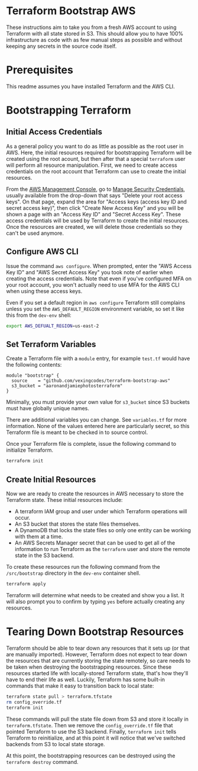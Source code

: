 # Terraform Bootstrap AWS

These instructions aim to take you from a fresh AWS account to using Terraform with all state stored in S3. This should
allow you to have 100% infrastructure as code with as few manual steps as possible and without keeping any secrets in
the source code itself.

# Prerequisites

This readme assumes you have installed Terraform and the AWS CLI.

# Bootstrapping Terraform

## Initial Access Credentials

As a general policy you want to do as little as possible as the root user in AWS. Here, the initial resources required
for bootstrapping Terraform will be created using the root acount, but then after that a special `terraform` user will
perform all resource manipulation. First, we need to create access credentials on the root account that Terraform can
use to create the initial resources.

From the [AWS Management Console](https://console.aws.amazon.com), go to
[Manage Security Credentials](https://console.aws.amazon.com/iam/home#/security_credentials), usually available from the
drop-down that says "Delete your root access keys". On that page, expand the area for "Access keys (access key ID and
secret access key)", then click "Create New Access Key" and you will be shown a page with an "Access Key ID" and "Secret
Access Key". These access credentials will be used by Terraform to create the initial resources. Once the resources are
created, we will delete those credentials so they can't be used anymore.
 
## Configure AWS CLI

Issue the command `aws configure`. When prompted, enter the "AWS Access Key ID" and "AWS Secret Access Key" you took
note of earlier when creating the access credentials. Note that even if you've configured MFA on your root account, you
won't actually need to use MFA for the AWS CLI when using these access keys.

Even if you set a default region in `aws configure` Terraform still complains unless you set the `AWS_DEFAULT_REGION`
environment variable, so set it like this from the `dev-env` shell:

```bash
export AWS_DEFUALT_REGION=us-east-2
```

## Set Terraform Variables

Create a Terraform file with a `module` entry, for example `test.tf` would have the following contents:

```
module "bootstrap" {
  source    = "github.com/vexingcodes/terraform-bootstrap-aws"
  s3_bucket = "aaronandjamiephotosterraform"
}
```

Minimally, you must provide your own value for `s3_bucket` since S3 buckets must have globally unique names.

There are additional variables you can change. See `variables.tf` for more information. None of the values entered here
are particularly secret, so this Terraform file is meant to be checked in to source control.

Once your Terraform file is complete, issue the following command to initialize Terraform.

```bash
terraform init
```

## Create Initial Resources

Now we are ready to create the resources in AWS necessary to store the Terraform state. These initial resources include:

* A terraform IAM group and user under which Terraform operations will occur.
* An S3 bucket that stores the state files themselves.
* A DynamoDB that locks the state files so only one entity can be working with them at a time.
* An AWS Secrets Manager secret that can be used to get all of the information to run Terraform as the `terraform` user
  and store the remote state in the S3 backend.

To create these resources run the following command from the `/src/bootstrap` directory in the `dev-env` container shell.

```bash
terraform apply
```

Terraform will determine what needs to be created and show you a list. It will also prompt you to confirm by typing
`yes` before actually creating any resources.

# Tearing Down Bootstrap Resources

Terraform should be able to tear down any resources that it sets up (or that are manually imported). However, Terraform
does not expect to tear down the resources that are currently storing the state remotely, so care needs to be taken when
destroying the bootstrapping resources. Since these resources started life with locally-stored Terraform state, that's
how they'll have to end their life as well. Luckily, Terraform has some built-in commands that make it easy to
transition back to local state:

```bash
terraform state pull > terraform.tfstate
rm config_override.tf
terraform init
```

These commands will pull the state file down from S3 and store it locally in `terraform.tfstate`. Then we remove the
`config_override.tf` file that pointed Terraform to use the S3 backend. Finally, `terraform init` tells Terraform to
reinitialize, and at this point it will notice that we've switched backends from S3 to local state storage.

At this point, the bootstrapping resources can be destroyed using the `terraform destroy` command.
